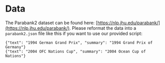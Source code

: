 # Data

The Parabank2 dataset can be found here: [https://nlp.jhu.edu/parabank/](https://nlp.jhu.edu/parabank/). Please reformat
the data into a `parabank2.json` file like this if you want to use our provided script:

```
{"text": "1994 German Grand Prix", "summary": "1994 Grand Prix of Germany"}
{"text": "2004 OFC Nations Cup", "summary": "2004 Ocean Cup of Nations"}
```